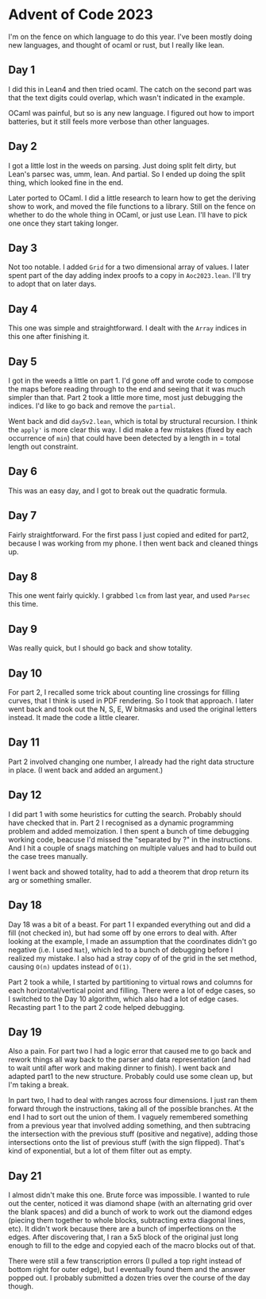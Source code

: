 
# Advent of Code 2023

I'm on the fence on which language to do this year.  I've been mostly
doing new languages, and thought of ocaml or rust, but I really like
lean.

## Day 1

I did this in Lean4 and then tried ocaml. The catch on the second part
was that the text digits could overlap, which wasn't indicated in the
example.

OCaml was painful, but so is any new language. I figured out how to import
batteries, but it still feels more verbose than other languages.

## Day 2

I got a little lost in the weeds on parsing. Just doing split felt dirty,
but Lean's parsec was, umm, lean.  And partial. So I ended up doing the split
thing, which looked fine in the end.

Later ported to OCaml. I did a little research to learn how to get the deriving
show to work, and moved the file functions to a library. Still on the fence on
whether to do the whole thing in OCaml, or just use Lean.  I'll have to pick
one once they start taking longer.

## Day 3

Not too notable.  I added `Grid` for a two dimensional array of values. I later spent part of the day adding index proofs to a copy in `Aoc2023.lean`. I'll try to adopt that on later days.

## Day 4

This one was simple and straightforward. I dealt with the `Array` indices in this one after finishing it.

## Day 5

I got in the weeds a little on part 1. I'd gone off and wrote code to compose
the maps before reading through to the end and seeing that it was much simpler
than that. Part 2 took a little more time, most just debugging the indices. I'd
like to go back and remove the `partial`.

Went back and did `day5v2.lean`, which is total by structural recursion.  I think
the `apply'` is more clear this way.  I did make a few mistakes (fixed by each occurrence of `min`) that could have been detected by a length in = total length out
constraint.

## Day 6

This was an easy day, and I got to break out the quadratic formula.

## Day 7

Fairly straightforward.  For the first pass I just copied and edited for part2, because I was working
from my phone.  I then went back and cleaned things up.

## Day 8

This one went fairly quickly.  I grabbed `lcm` from last year, and used `Parsec` this time.

## Day 9

Was really quick, but I should go back and show totality.

## Day 10

For part 2, I recalled some trick about counting line crossings for filling curves, that I think is used in PDF rendering. So I took that approach. I later went back and took out the N, S, E, W bitmasks and used the original letters instead.  It made the code a little clearer.

## Day 11

Part 2 involved changing one number, I already had the right data structure in place. (I
went back and added an argument.)

## Day 12

I did part 1 with some heuristics for cutting the search. Probably should have checked that in. Part 2 I recognised as a dynamic programming problem and added memoization. I then spent a bunch of time debugging working code, beacuse I'd missed the "separated by ?" in the instructions.  And I hit a couple of snags matching on multiple values and had to build out the case trees manually.

I went back and showed totality, had to add a theorem that drop return its arg or something smaller.

## Day 18

Day 18 was a bit of a beast. For part 1 I expanded everything out and did a fill (not checked
in), but had some off by one errors to deal with. After looking at the example, I made an assumption that the coordinates didn't go negative (i.e. I used `Nat`), which led to a bunch
of debugging before I realized my mistake. I also had a stray copy of of the grid in the set
method, causing `O(n)` updates instead of `O(1)`.

Part 2 took a while, I started by partitioning to virtual rows and columns for each
horizontal/vertical point and filling. There were a lot of edge cases, so I switched to the
Day 10 algorithm, which also had a lot of edge cases. Recasting part 1 to the part 2 code
helped debugging.

## Day 19

Also a pain. For part two I had a logic error that caused me to go back and rework things all way back to the parser and data representation (and had to wait until after work and making dinner to finish). I went back and adapted part1 to the new structure.  Probably could use some clean up, but I'm taking a break.

In part two, I had to deal with ranges across four dimensions. I just ran them forward through the instructions, taking all of the possible branches. At the end I had to sort out the union of them. I vaguely remembered something from a previous year that involved adding something, and then subtracing the intersection with the previous stuff (positive and negative), adding those intersections onto the list of previous stuff (with the sign flipped). That's kind of exponential, but a lot of them filter out as empty.

## Day 21

I almost didn't make this one. Brute force was impossible. I wanted to rule out the center, noticed it was diamond shape (with an alternating grid
over the blank spaces) and did a bunch of work to work out the diamond edges (piecing them together to whole blocks, subtracting extra diagonal lines, etc). It didn't work because there are a bunch of imperfections on the edges.  After discovering that, I ran a 5x5 block of the original
just long enough to fill to the edge and copyied each of the macro blocks out of that. 

There were still a few transcription errors (I pulled a top right instead of bottom right for outer edge), but I eventually found them and the answer popped out. I probably submitted a dozen tries over the course of the day though.
